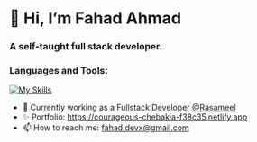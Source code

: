 <h1>👋 Hi, I’m Fahad Ahmad</h1>
<h3>A self-taught full stack developer.</h2>

<h3>Languages and Tools:</h3>

[![My Skills](https://skillicons.dev/icons?i=js,ts,html,css,go,react,flutter,angular,nodejs,mysql,mongodb,docker,kubernetes,gcp)](https://skillicons.dev)

- 🌱 Currently working as a Fullstack Developer [@Rasameel](https://github.com/rasameel)
- ✨ Portfolio: https://courageous-chebakia-f38c35.netlify.app
- 📫 How to reach me: fahad.devx@gmail.com


<!---
Fahad-Ha/Fahad-Ha is a ✨ special ✨ repository because its `README.md` (this file) appears on your GitHub profile.
You can click the Preview link to take a look at your changes.
--->
